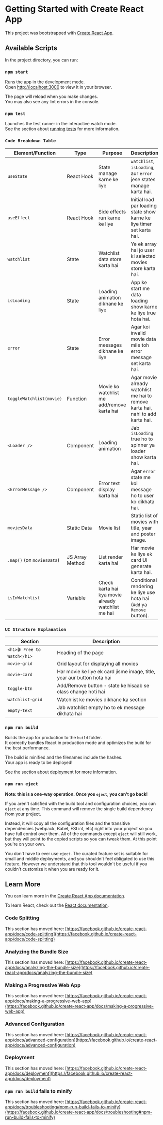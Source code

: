 # Getting Started with Create React App

This project was bootstrapped with [Create React App](https://github.com/facebook/create-react-app).

## Available Scripts

In the project directory, you can run:

### `npm start`

Runs the app in the development mode.\
Open [http://localhost:3000](http://localhost:3000) to view it in your browser.

The page will reload when you make changes.\
You may also see any lint errors in the console.

### `npm test`

Launches the test runner in the interactive watch mode.\
See the section about [running tests](https://facebook.github.io/create-react-app/docs/running-tests) for more information.

### `Code Breakdown Table`

| Element/Function           | Type            | Purpose                                            | Description                                                                     |
| -------------------------- | --------------- | -------------------------------------------------- | ------------------------------------------------------------------------------- |
| `useState`                 | React Hook      | State manage karne ke liye                         | `watchlist`, `isLoading`, aur `error` jese states manage karta hai.             |
| `useEffect`                | React Hook      | Side effects run karne ke liye                     | Initial load par loading state show karne ke liye timer set karta hai.          |
| `watchlist`                | State           | Watchlist data store karta hai                     | Ye ek array hai jo user ki selected movies store karta hai.                     |
| `isLoading`                | State           | Loading animation dikhane ke liye                  | App ke start me data loading show karne ke liye true hota hai.                  |
| `error`                    | State           | Error messages dikhane ke liye                     | Agar koi invalid movie data mile toh error message set karta hai.               |
| `toggleWatchlist(movie)`   | Function        | Movie ko watchlist me add/remove karta hai         | Agar movie already watchlist me hai to remove karta hai, nahi to add karta hai. |
| `<Loader />`               | Component       | Loading animation                                  | Jab `isLoading` true ho to spinner ya loader show karta hai.                    |
| `<ErrorMessage />`         | Component       | Error text display karta hai                       | Agar `error` state me koi message ho to user ko dikhata hai.                    |
| `moviesData`               | Static Data     | Movie list                                         | Static list of movies with title, year and poster image.                        |
| `.map()` (on `moviesData`) | JS Array Method | List render karta hai                              | Har movie ke liye ek card UI generate karta hai.                                |
| `isInWatchlist`            | Variable        | Check karta hai kya movie already watchlist me hai | Conditional rendering ke liye use hota hai (`Add` ya `Remove` button).          |


### `UI Structure Explanation`

| Section                     | Description                                                            |
| --------------------------- | ---------------------------------------------------------------------- |
| `<h1>🎬 Free to Watch</h1>` | Heading of the page                                                    |
| `movie-grid`                | Grid layout for displaying all movies                                  |
| `movie-card`                | Har movie ke liye ek card jisme image, title, year aur button hota hai |
| `toggle-btn`                | Add/Remove button - state ke hisaab se class change hoti hai           |
| `watchlist-grid`            | Watchlist ke movies dikhane ka section                                 |
| `empty-text`                | Jab watchlist empty ho to ek message dikhata hai                       |



### `npm run build`

Builds the app for production to the `build` folder.\
It correctly bundles React in production mode and optimizes the build for the best performance.

The build is minified and the filenames include the hashes.\
Your app is ready to be deployed!

See the section about [deployment](https://facebook.github.io/create-react-app/docs/deployment) for more information.

### `npm run eject`

**Note: this is a one-way operation. Once you `eject`, you can't go back!**

If you aren't satisfied with the build tool and configuration choices, you can `eject` at any time. This command will remove the single build dependency from your project.

Instead, it will copy all the configuration files and the transitive dependencies (webpack, Babel, ESLint, etc) right into your project so you have full control over them. All of the commands except `eject` will still work, but they will point to the copied scripts so you can tweak them. At this point you're on your own.

You don't have to ever use `eject`. The curated feature set is suitable for small and middle deployments, and you shouldn't feel obligated to use this feature. However we understand that this tool wouldn't be useful if you couldn't customize it when you are ready for it.

## Learn More

You can learn more in the [Create React App documentation](https://facebook.github.io/create-react-app/docs/getting-started).

To learn React, check out the [React documentation](https://reactjs.org/).

### Code Splitting

This section has moved here: [https://facebook.github.io/create-react-app/docs/code-splitting](https://facebook.github.io/create-react-app/docs/code-splitting)

### Analyzing the Bundle Size

This section has moved here: [https://facebook.github.io/create-react-app/docs/analyzing-the-bundle-size](https://facebook.github.io/create-react-app/docs/analyzing-the-bundle-size)

### Making a Progressive Web App

This section has moved here: [https://facebook.github.io/create-react-app/docs/making-a-progressive-web-app](https://facebook.github.io/create-react-app/docs/making-a-progressive-web-app)

### Advanced Configuration

This section has moved here: [https://facebook.github.io/create-react-app/docs/advanced-configuration](https://facebook.github.io/create-react-app/docs/advanced-configuration)

### Deployment

This section has moved here: [https://facebook.github.io/create-react-app/docs/deployment](https://facebook.github.io/create-react-app/docs/deployment)

### `npm run build` fails to minify

This section has moved here: [https://facebook.github.io/create-react-app/docs/troubleshooting#npm-run-build-fails-to-minify](https://facebook.github.io/create-react-app/docs/troubleshooting#npm-run-build-fails-to-minify)
